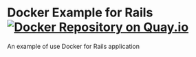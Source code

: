 # Docker Example for Rails [![Docker Repository on Quay.io](https://quay.io/repository/spesnova/docker-example-rails/status "Docker Repository on Quay.io")](https://quay.io/repository/spesnova/docker-example-rails)
An example of use Docker for Rails application
